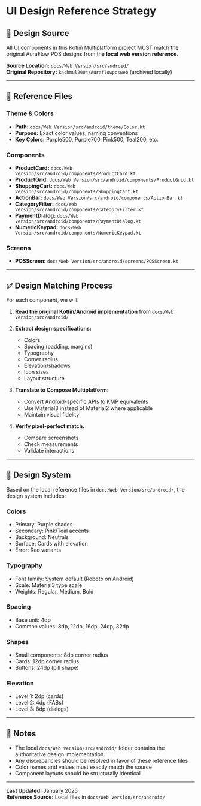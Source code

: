 # UI Design Reference Strategy

## 🎯 Design Source

All UI components in this Kotlin Multiplatform project MUST match the original AuraFlow POS designs
from the **local web version reference**.

**Source Location:** `docs/Web Version/src/android/`  
**Original Repository:** `kachmul2004/Auraflowposweb` (archived locally)

---

## 📁 Reference Files

### Theme & Colors

- **Path:** `docs/Web Version/src/android/theme/Color.kt`
- **Purpose:** Exact color values, naming conventions
- **Key Colors:** Purple500, Purple700, Pink500, Teal200, etc.

### Components

- **ProductCard:** `docs/Web Version/src/android/components/ProductCard.kt`
- **ProductGrid:** `docs/Web Version/src/android/components/ProductGrid.kt`
- **ShoppingCart:** `docs/Web Version/src/android/components/ShoppingCart.kt`
- **ActionBar:** `docs/Web Version/src/android/components/ActionBar.kt`
- **CategoryFilter:** `docs/Web Version/src/android/components/CategoryFilter.kt`
- **PaymentDialog:** `docs/Web Version/src/android/components/PaymentDialog.kt`
- **NumericKeypad:** `docs/Web Version/src/android/components/NumericKeypad.kt`

### Screens

- **POSScreen:** `docs/Web Version/src/android/screens/POSScreen.kt`

---

## ✅ Design Matching Process

For each component, we will:

1. **Read the original Kotlin/Android implementation** from `docs/Web Version/src/android/`
2. **Extract design specifications:**
    - Colors
    - Spacing (padding, margins)
    - Typography
    - Corner radius
    - Elevation/shadows
    - Icon sizes
    - Layout structure

3. **Translate to Compose Multiplatform:**
    - Convert Android-specific APIs to KMP equivalents
    - Use Material3 instead of Material2 where applicable
    - Maintain visual fidelity

4. **Verify pixel-perfect match:**
    - Compare screenshots
    - Check measurements
    - Validate interactions

---

## 🎨 Design System

Based on the local reference files in `docs/Web Version/src/android/`, the design system includes:

### Colors
- Primary: Purple shades
- Secondary: Pink/Teal accents
- Background: Neutrals
- Surface: Cards with elevation
- Error: Red variants

### Typography

- Font family: System default (Roboto on Android)
- Scale: Material3 type scale
- Weights: Regular, Medium, Bold

### Spacing

- Base unit: 4dp
- Common values: 8dp, 12dp, 16dp, 24dp, 32dp

### Shapes

- Small components: 8dp corner radius
- Cards: 12dp corner radius
- Buttons: 24dp (pill shape)

### Elevation

- Level 1: 2dp (cards)
- Level 2: 4dp (FABs)
- Level 3: 8dp (dialogs)

---

## 📝 Notes

- The local `docs/Web Version/src/android/` folder contains the authoritative design implementation
- Any discrepancies should be resolved in favor of these reference files
- Color names and values must exactly match the source
- Component layouts should be structurally identical

---

**Last Updated:** January 2025  
**Reference Source:** Local files in `docs/Web Version/src/android/`
